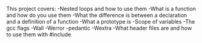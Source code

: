This project covers: 
-Nested loops and how to use them
-What is a function and how do you use them
-What the difference is between a declaration and a definition of a function
-What a prototype is
-Scope of variables
-The gcc flags -Wall -Werror -pedantic -Wextra
-What header files are and how to use them with #include
